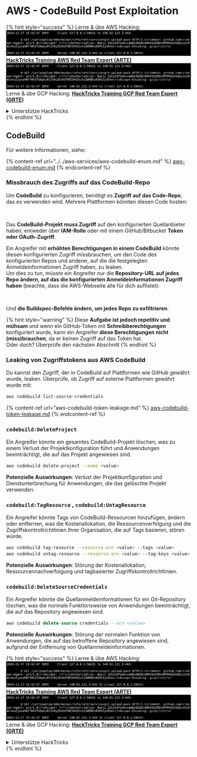 # AWS - CodeBuild Post Exploitation

{% hint style="success" %}
Lerne & übe AWS Hacking:<img src="../../../../.gitbook/assets/image (1).png" alt="" data-size="line">[**HackTricks Training AWS Red Team Expert (ARTE)**](https://training.hacktricks.xyz/courses/arte)<img src="../../../../.gitbook/assets/image (1).png" alt="" data-size="line">\
Lerne & übe GCP Hacking: <img src="../../../../.gitbook/assets/image (2).png" alt="" data-size="line">[**HackTricks Training GCP Red Team Expert (GRTE)**<img src="../../../../.gitbook/assets/image (2).png" alt="" data-size="line">](https://training.hacktricks.xyz/courses/grte)

<details>

<summary>Unterstütze HackTricks</summary>

* Überprüfe die [**Abonnementpläne**](https://github.com/sponsors/carlospolop)!
* **Tritt der** 💬 [**Discord-Gruppe**](https://discord.gg/hRep4RUj7f) oder der [**Telegram-Gruppe**](https://t.me/peass) bei oder **folge** uns auf **Twitter** 🐦 [**@hacktricks\_live**](https://twitter.com/hacktricks\_live)**.**
* **Teile Hacking-Tricks, indem du PRs zu den** [**HackTricks**](https://github.com/carlospolop/hacktricks) und [**HackTricks Cloud**](https://github.com/carlospolop/hacktricks-cloud) GitHub-Repos einreichst.

</details>
{% endhint %}

## CodeBuild

Für weitere Informationen, siehe:

{% content-ref url="../../aws-services/aws-codebuild-enum.md" %}
[aws-codebuild-enum.md](../../aws-services/aws-codebuild-enum.md)
{% endcontent-ref %}

### Missbrauch des Zugriffs auf das CodeBuild-Repo

Um **CodeBuild** zu konfigurieren, benötigt es **Zugriff auf das Code-Repo**, das es verwenden wird. Mehrere Plattformen könnten diesen Code hosten:

<figure><img src="../../../../.gitbook/assets/image (96).png" alt=""><figcaption></figcaption></figure>

Das **CodeBuild-Projekt muss Zugriff** auf den konfigurierten Quellanbieter haben, entweder über **IAM-Rolle** oder mit einem GitHub/Bitbucket **Token oder OAuth-Zugriff**.

Ein Angreifer mit **erhöhten Berechtigungen in einem CodeBuild** könnte diesen konfigurierten Zugriff missbrauchen, um den Code des konfigurierten Repos und anderer, auf die die festgelegten Anmeldeinformationen Zugriff haben, zu leaken.\
Um dies zu tun, müsste ein Angreifer nur die **Repository-URL auf jedes Repo ändern, auf das die konfigurierten Anmeldeinformationen Zugriff haben** (beachte, dass die AWS-Webseite alle für dich auflistet):

<figure><img src="../../../../.gitbook/assets/image (107).png" alt=""><figcaption></figcaption></figure>

Und **die Buildspec-Befehle ändern, um jedes Repo zu exfiltrieren**.

{% hint style="warning" %}
Diese **Aufgabe ist jedoch repetitiv und mühsam** und wenn ein GitHub-Token mit **Schreibberechtigungen** konfiguriert wurde, kann ein Angreifer **diese Berechtigungen nicht (miss)brauchen**, da er keinen Zugriff auf das Token hat.\
Oder doch? Überprüfe den nächsten Abschnitt
{% endhint %}

### Leaking von Zugriffstokens aus AWS CodeBuild

Du kannst den Zugriff, der in CodeBuild auf Plattformen wie GitHub gewährt wurde, leaken. Überprüfe, ob Zugriff auf externe Plattformen gewährt wurde mit:
```bash
aws codebuild list-source-credentials
```
{% content-ref url="aws-codebuild-token-leakage.md" %}
[aws-codebuild-token-leakage.md](aws-codebuild-token-leakage.md)
{% endcontent-ref %}

### `codebuild:DeleteProject`

Ein Angreifer könnte ein gesamtes CodeBuild-Projekt löschen, was zu einem Verlust der Projektkonfiguration führt und Anwendungen beeinträchtigt, die auf das Projekt angewiesen sind.
```bash
aws codebuild delete-project --name <value>
```
**Potenzielle Auswirkungen**: Verlust der Projektkonfiguration und Dienstunterbrechung für Anwendungen, die das gelöschte Projekt verwenden.

### `codebuild:TagResource` , `codebuild:UntagResource`

Ein Angreifer könnte Tags von CodeBuild-Ressourcen hinzufügen, ändern oder entfernen, was die Kostenallokation, die Ressourcenverfolgung und die Zugriffskontrollrichtlinien Ihrer Organisation, die auf Tags basieren, stören würde.
```bash
aws codebuild tag-resource --resource-arn <value> --tags <value>
aws codebuild untag-resource --resource-arn <value> --tag-keys <value>
```
**Potenzielle Auswirkungen**: Störung der Kostenallokation, Ressourcennachverfolgung und tagbasierter Zugriffskontrollrichtlinien.

### `codebuild:DeleteSourceCredentials`

Ein Angreifer könnte die Quellanmeldeinformationen für ein Git-Repository löschen, was die normale Funktionsweise von Anwendungen beeinträchtigt, die auf das Repository angewiesen sind.
```sql
aws codebuild delete-source-credentials --arn <value>
```
**Potenzielle Auswirkungen**: Störung der normalen Funktion von Anwendungen, die auf das betroffene Repository angewiesen sind, aufgrund der Entfernung von Quellanmeldeinformationen.

{% hint style="success" %}
Lerne & übe AWS Hacking:<img src="../../../../.gitbook/assets/image (1).png" alt="" data-size="line">[**HackTricks Training AWS Red Team Expert (ARTE)**](https://training.hacktricks.xyz/courses/arte)<img src="../../../../.gitbook/assets/image (1).png" alt="" data-size="line">\
Lerne & übe GCP Hacking: <img src="../../../../.gitbook/assets/image (2).png" alt="" data-size="line">[**HackTricks Training GCP Red Team Expert (GRTE)**<img src="../../../../.gitbook/assets/image (2).png" alt="" data-size="line">](https://training.hacktricks.xyz/courses/grte)

<details>

<summary>Unterstütze HackTricks</summary>

* Überprüfe die [**Abonnementpläne**](https://github.com/sponsors/carlospolop)!
* **Tritt der** 💬 [**Discord-Gruppe**](https://discord.gg/hRep4RUj7f) oder der [**Telegram-Gruppe**](https://t.me/peass) bei oder **folge** uns auf **Twitter** 🐦 [**@hacktricks\_live**](https://twitter.com/hacktricks\_live)**.**
* **Teile Hacking-Tricks, indem du PRs zu den** [**HackTricks**](https://github.com/carlospolop/hacktricks) und [**HackTricks Cloud**](https://github.com/carlospolop/hacktricks-cloud) GitHub-Repos einreichst.

</details>
{% endhint %}
